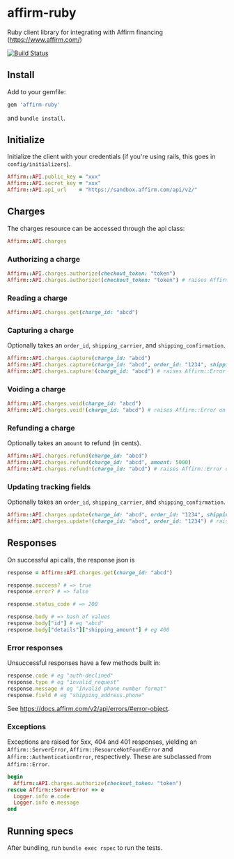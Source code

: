 # affirm-ruby
Ruby client library for integrating with Affirm financing (https://www.affirm.com/)

[![Build Status](https://travis-ci.org/adelevie/parse-ruby-client.png?branch=master)](https://travis-ci.com/reverbdev/affirm-ruby)

## Install
Add to your gemfile:
```ruby
gem 'affirm-ruby'
```
and `bundle install`.

## Initialize
Initialize the client with your credentials (if you're using rails, this goes in `config/initializers`).
```ruby
Affirm::API.public_key = "xxx"
Affirm::API.secret_key = "xxx"
Affirm::API.api_url    = "https://sandbox.affirm.com/api/v2/"
```

## Charges
The charges resource can be accessed through the api class:
```ruby
Affirm::API.charges
```

### Authorizing a charge
```ruby
Affirm::API.charges.authorize(checkout_token: "token")
Affirm::API.charges.authorize!(checkout_token: "token") # raises Affirm::Error on failure
```

### Reading a charge
```ruby
Affirm::API.charges.get(charge_id: "abcd")
```

### Capturing a charge
Optionally takes an `order_id`, `shipping_carrier`, and `shipping_confirmation`.
```ruby
Affirm::API.charges.capture(charge_id: "abcd")
Affirm::API.charges.capture(charge_id: "abcd", order_id: "1234", shipping_carrier: "USPS", shipping_confirmation: "ABCD1234")
Affirm::API.charges.capture!(charge_id: "abcd") # raises Affirm::Error on failure
```

### Voiding a charge
```ruby
Affirm::API.charges.void(charge_id: "abcd")
Affirm::API.charges.void!(charge_id: "abcd") # raises Affirm::Error on failure
```

### Refunding a charge
Optionally takes an `amount` to refund (in cents).
```ruby
Affirm::API.charges.refund(charge_id: "abcd")
Affirm::API.charges.refund(charge_id: "abcd", amount: 5000)
Affirm::API.charges.refund!(charge_id: "abcd") # raises Affirm::Error on failure
```

### Updating tracking fields
Optionally takes an `order_id`, `shipping_carrier`, and `shipping_confirmation`.
```ruby
Affirm::API.charges.update(charge_id: "abcd", order_id: "1234", shipping_carrier: "USPS", shipping_confirmation: "ABCD1234")
Affirm::API.charges.update!(charge_id: "abcd", order_id: "1234") # raises Affirm::Error on failure
```

## Responses
On successful api calls, the response json is 
```ruby
response = Affirm::API.charges.get(charge_id: "abcd")

response.success? # => true
response.error? # => false

response.status_code # => 200

response.body # => hash of values
response.body["id"] # eg "abcd"
response.body["details"]["shipping_amount"] # eg 400
```

### Error responses
Unsuccessful responses have a few methods built in:
```ruby
response.code # eg "auth-declined"
response.type # eg "invalid_request"
response.message # eg "Invalid phone number format"
response.field # eg "shipping_address.phone"
```
See https://docs.affirm.com/v2/api/errors/#error-object.

### Exceptions
Exceptions are raised for 5xx, 404 and 401 responses, yielding an `Affirm::ServerError`,
`Affirm::ResourceNotFoundError` and `Affirm::AuthenticationError`, respectively. These are subclassed from
`Affirm::Error`.
```ruby
begin
  Affirm::API.charges.authorize(checkout_token: "token")
rescue Affirm::ServerError => e
  Logger.info e.code
  Logger.info e.message
end
```

## Running specs
After bundling, run `bundle exec rspec` to run the tests.
